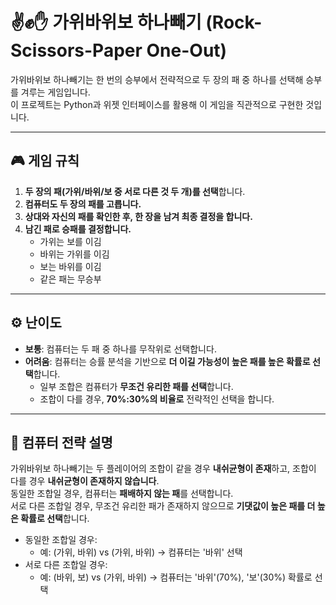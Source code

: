 # ✌️✊✋ 가위바위보 하나빼기 (Rock-Scissors-Paper One-Out)

가위바위보 하나빼기는 한 번의 승부에서 전략적으로 두 장의 패 중 하나를 선택해 승부를 겨루는 게임입니다.  
이 프로젝트는 Python과 위젯 인터페이스를 활용해 이 게임을 직관적으로 구현한 것입니다.

---

## 🎮 게임 규칙

1. **두 장의 패(가위/바위/보 중 서로 다른 것 두 개)를 선택**합니다.
2. **컴퓨터도 두 장의 패를 고릅니다.**
3. **상대와 자신의 패를 확인한 후, 한 장을 남겨 최종 결정을 합니다.**
4. **남긴 패로 승패를 결정합니다.**
    - 가위는 보를 이김  
    - 바위는 가위를 이김  
    - 보는 바위를 이김  
    - 같은 패는 무승부

---

## ⚙️ 난이도

- **보통**: 컴퓨터는 두 패 중 하나를 무작위로 선택합니다.
- **어려움**: 컴퓨터는 승률 분석을 기반으로 **더 이길 가능성이 높은 패를 높은 확률로 선택**합니다.
    - 일부 조합은 컴퓨터가 **무조건 유리한 패를 선택**합니다.
    - 조합이 다를 경우, **70%:30%의 비율로** 전략적인 선택을 합니다.

---

## 🧠 컴퓨터 전략 설명

가위바위보 하나빼기는 두 플레이어의 조합이 같을 경우 **내쉬균형이 존재**하고, 조합이 다를 경우 **내쉬균형이 존재하지 않습니다**.  
동일한 조합일 경우, 컴퓨터는 **패배하지 않는 패**를 선택합니다.  
서로 다른 조합일 경우, 무조건 유리한 패가 존재하지 않으므로 **기댓값이 높은 패를 더 높은 확률로 선택**합니다.  
- 동일한 조합일 경우:
    - 예: (가위, 바위) vs (가위, 바위) → 컴퓨터는 '바위' 선택 
- 서로 다른 조합일 경우:
    - 예: (바위, 보) vs (가위, 바위) → 컴퓨터는 '바위'(70%), '보'(30%) 확률로 선택


